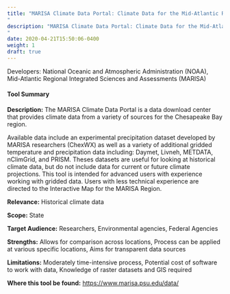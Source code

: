 ```yaml
---
title: "MARISA Climate Data Portal: Climate Data for the Mid-Atlantic Region
"
description: "MARISA Climate Data Portal: Climate Data for the Mid-Atlantic Region
"
date: 2020-04-21T15:50:06-0400
weight: 1
draft: true
---
```

Developers: National Oceanic and Atmospheric Administration (NOAA), Mid-Atlantic Regional Integrated Sciences and Assessments (MARISA)

#### Tool Summary
**Description:** The MARISA Climate Data Portal is a data download center that provides climate data from a variety of sources for the Chesapeake Bay region. 

Available data include an experimental precipitation dataset developed by MARISA researchers (ChexWX) as well as a variety of additional gridded temperature and precipitation data including: Daymet, Livneh, METDATA, nClimGrid, and PRISM.  Theses datasets are useful for looking at historical climate data, but do not include data for current or future climate projections. This tool is intended for advanced users with experience working with gridded data. Users with less technical experience are directed to the Interactive Map for the MARISA Region. 



**Relevance:** Historical climate data

**Scope:** State

**Target Audience:** Researchers, Environmental agencies, Federal Agencies

**Strengths:** Allows for comparison across locations, Process can be applied at various specific locations, Aims for transparent data sources

**Limitations:** Moderately time-intensive process, Potential cost of software to work with data, Knowledge of raster datasets and GIS required

**Where this tool be found:** https://www.marisa.psu.edu/data/
